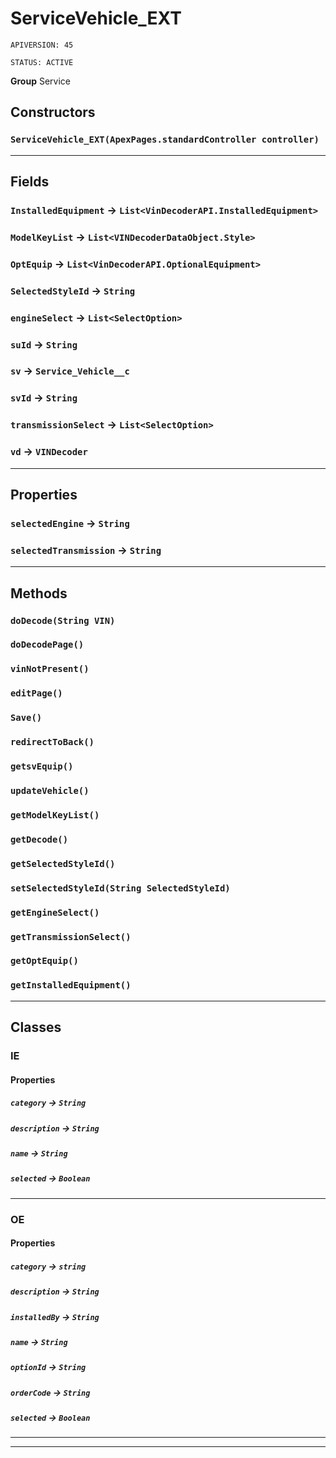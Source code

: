 # ServiceVehicle_EXT

`APIVERSION: 45`

`STATUS: ACTIVE`



**Group** Service

## Constructors
### `ServiceVehicle_EXT(ApexPages.standardController controller)`
---
## Fields

### `InstalledEquipment` → `List<VinDecoderAPI.InstalledEquipment>`


### `ModelKeyList` → `List<VINDecoderDataObject.Style>`


### `OptEquip` → `List<VinDecoderAPI.OptionalEquipment>`


### `SelectedStyleId` → `String`


### `engineSelect` → `List<SelectOption>`


### `suId` → `String`


### `sv` → `Service_Vehicle__c`


### `svId` → `String`


### `transmissionSelect` → `List<SelectOption>`


### `vd` → `VINDecoder`


---
## Properties

### `selectedEngine` → `String`


### `selectedTransmission` → `String`


---
## Methods
### `doDecode(String VIN)`
### `doDecodePage()`
### `vinNotPresent()`
### `editPage()`
### `Save()`
### `redirectToBack()`
### `getsvEquip()`
### `updateVehicle()`
### `getModelKeyList()`
### `getDecode()`
### `getSelectedStyleId()`
### `setSelectedStyleId(String SelectedStyleId)`
### `getEngineSelect()`
### `getTransmissionSelect()`
### `getOptEquip()`
### `getInstalledEquipment()`
---
## Classes
### IE
#### Properties

##### `category` → `String`


##### `description` → `String`


##### `name` → `String`


##### `selected` → `Boolean`


---

### OE
#### Properties

##### `category` → `string`


##### `description` → `String`


##### `installedBy` → `String`


##### `name` → `String`


##### `optionId` → `String`


##### `orderCode` → `String`


##### `selected` → `Boolean`


---

---
